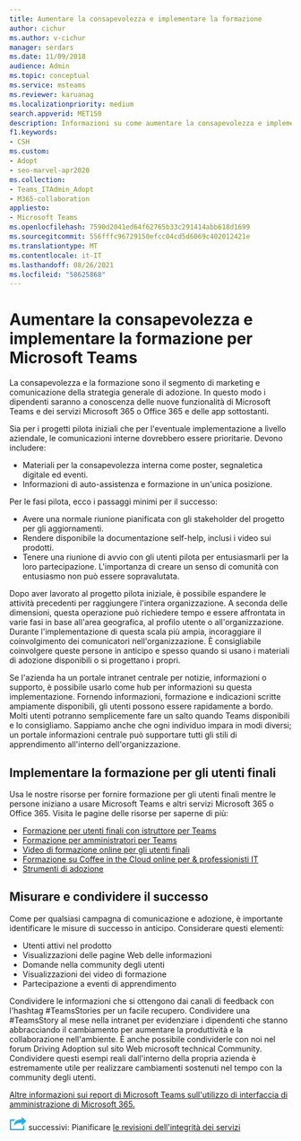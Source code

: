 ```yaml
---
title: Aumentare la consapevolezza e implementare la formazione
author: cichur
ms.author: v-cichur
manager: serdars
ms.date: 11/09/2018
audience: Admin
ms.topic: conceptual
ms.service: msteams
ms.reviewer: karuanag
ms.localizationpriority: medium
search.appverid: MET150
description: Informazioni su come aumentare la consapevolezza e implementare un programma di formazione per l Microsoft Teams in adozione.
f1.keywords:
- CSH
ms.custom:
- Adopt
- seo-marvel-apr2020
ms.collection:
- Teams_ITAdmin_Adopt
- M365-collaboration
appliesto:
- Microsoft Teams
ms.openlocfilehash: 7590d2041ed64f62765b33c291414abb618d1699
ms.sourcegitcommit: 556fffc96729150efcc04cd5d6069c402012421e
ms.translationtype: MT
ms.contentlocale: it-IT
ms.lasthandoff: 08/26/2021
ms.locfileid: "58625868"
---
```

# <a name="drive-awareness-and-implement-training-for-microsoft-teams"></a>Aumentare la consapevolezza e implementare la formazione per Microsoft Teams

La consapevolezza e la formazione sono il segmento di marketing e comunicazione della strategia generale di adozione. In questo modo i dipendenti saranno a conoscenza delle nuove funzionalità di Microsoft Teams e dei servizi Microsoft 365 o Office 365 e delle app sottostanti.
   
Sia per i progetti pilota iniziali che per l'eventuale implementazione a livello aziendale, le comunicazioni interne dovrebbero essere prioritarie. Devono includere:

- Materiali per la consapevolezza interna come poster, segnaletica digitale ed eventi.
- Informazioni di auto-assistenza e formazione in un'unica posizione.

Per le fasi pilota, ecco i passaggi minimi per il successo:

- Avere una normale riunione pianificata con gli stakeholder del progetto per gli aggiornamenti.
- Rendere disponibile la documentazione self-help, inclusi i video sui prodotti.
- Tenere una riunione di avvio con gli utenti pilota per entusiasmarli per la loro partecipazione. L'importanza di creare un senso di comunità con entusiasmo non può essere sopravalutata.

Dopo aver lavorato al progetto pilota iniziale, è possibile espandere le attività precedenti per raggiungere l'intera organizzazione. A seconda delle dimensioni, questa operazione può richiedere tempo e essere affrontata in varie fasi in base all'area geografica, al profilo utente o all'organizzazione. Durante l'implementazione di questa scala più ampia, incoraggiare il coinvolgimento dei comunicatori nell'organizzazione. È consigliabile coinvolgere queste persone in anticipo e spesso quando si usano i materiali di adozione disponibili o si progettano i propri.

Se l'azienda ha un portale intranet centrale per notizie, informazioni o supporto, è possibile usarlo come hub per informazioni su questa implementazione. Fornendo informazioni, formazione e indicazioni scritte ampiamente disponibili, gli utenti possono essere rapidamente a bordo. Molti utenti potranno semplicemente fare un salto quando Teams disponibili e lo consigliamo. Sappiamo anche che ogni individuo impara in modi diversi; un portale informazioni centrale può supportare tutti gli stili di apprendimento all'interno dell'organizzazione.

## <a name="implement-end-user-training"></a>Implementare la formazione per gli utenti finali

Usa le nostre risorse per fornire formazione per gli utenti finali mentre le persone iniziano a usare Microsoft Teams e altri servizi Microsoft 365 o Office 365. Visita le pagine delle risorse per saperne di più:

- [Formazione per utenti finali con istruttore per Teams](instructor-led-training-teams-landing-page.yml)
- [Formazione per amministratori per Teams](itadmin-readiness.md)
- [Video di formazione online per gli utenti finali](https://support.office.com/article/microsoft-teams-video-training-4f108e54-240b-4351-8084-b1089f0d21d7)
- [Formazione su Coffee in the Cloud online per & professionisti IT](https://aka.ms/CoffeeintheCloud) 
- [Strumenti di adozione](https://aka.ms/O365AdoptionTools)

## <a name="measure-and-share-success"></a>Misurare e condividere il successo

Come per qualsiasi campagna di comunicazione e adozione, è importante identificare le misure di successo in anticipo. Considerare questi elementi:

- Utenti attivi nel prodotto
- Visualizzazioni delle pagine Web delle informazioni
- Domande nella community degli utenti
- Visualizzazioni dei video di formazione
- Partecipazione a eventi di apprendimento

Condividere le informazioni che si ottengono dai canali di feedback con l'hashtag #TeamsStories per un facile recupero. Condividere una #TeamsStory al mese nella intranet per evidenziare i dipendenti che stanno abbracciando il cambiamento per aumentare la produttività e la collaborazione nell'ambiente. È anche possibile condividerle con noi nel forum Driving Adoption sul sito Web microsoft technical Community. Condividere questi esempi reali dall'interno della propria azienda è estremamente utile per realizzare cambiamenti sostenuti nel tempo con la community degli utenti.

[Altre informazioni sui report di Microsoft Teams sull'utilizzo di interfaccia di amministrazione di Microsoft 365.](teams-activity-reports.md)

![Icona che illustra i passaggi ](media/teams-adoption-next-icon.png) successivi: Pianificare [le revisioni dell'integrità dei servizi](teams-adoption-schedule-service-health-reviews.md)
